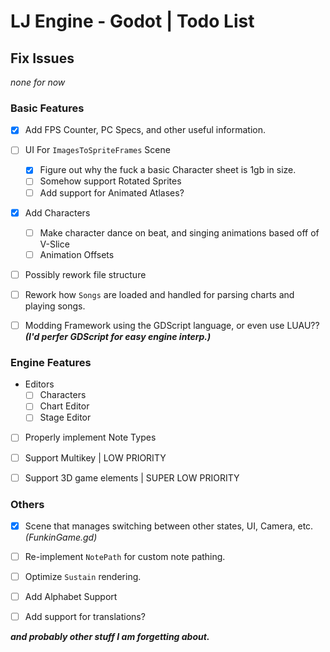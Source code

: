 # LJ Engine - Godot | Todo List

## Fix Issues
*none for now*

### Basic Features

- [x] Add FPS Counter, PC Specs, and other useful information.

- [ ] UI For `ImagesToSpriteFrames` Scene
  - [x] Figure out why the fuck a basic Character sheet is 1gb in size.
  - [ ] Somehow support Rotated Sprites
  - [ ] Add support for Animated Atlases?

- [x] Add Characters
  - [ ] Make character dance on beat, and singing animations based off of V-Slice
  - [ ] Animation Offsets
  
- [ ] Possibly rework file structure

- [ ] Rework how `Songs` are loaded and handled for parsing charts and playing songs.

- [ ] Modding Framework using the GDScript language, or even use LUAU?? ***(I'd perfer GDScript for easy engine interp.)***

### Engine Features

- Editors
  - [ ] Characters
  - [ ] Chart Editor
  - [ ] Stage Editor

- [ ] Properly implement Note Types

- [ ] Support Multikey | LOW PRIORITY

- [ ] Support 3D game elements | SUPER LOW PRIORITY

### Others

- [x] Scene that manages switching between other states, UI, Camera, etc. *(FunkinGame.gd)*

- [ ] Re-implement `NotePath` for custom note pathing.

- [ ] Optimize `Sustain` rendering.

- [ ] Add Alphabet Support

- [ ] Add support for translations?

***and probably other stuff I am forgetting about.***